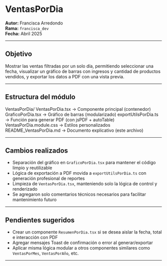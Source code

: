 #  VentasPorDia

**Autor:** Francisca Arredondo  
**Rama:** `francisca_dev`  
**Fecha:** Abril 2025

---

##  Objetivo

Mostrar las ventas filtradas por un solo día, permitiendo seleccionar una fecha, visualizar un gráfico de barras con ingresos y cantidad de productos vendidos, y exportar los datos a PDF con una vista previa.

---

##  Estructura del módulo
VentasPorDia/  VentasPorDia.tsx → Componente principal (contenedor) 
GraficoPorDia.tsx → Gráfico de barras (modularizado) 
exportUtilsPorDia.ts → Función para generar PDF (con jsPDF + autoTable) 
VentasPorDia.module.css → Estilos personalizados 
README_VentasPorDia.md → Documento explicativo (este archivo)

---

## Cambios realizados

-  Separación del gráfico en `GraficoPorDia.tsx` para mantener el código limpio y reutilizable
-  Lógica de exportación a PDF movida a `exportUtilsPorDia.ts` con generación profesional de reportes
-  Limpieza de `VentasPorDia.tsx`, manteniendo solo la lógica de control y renderizado
-  Se agregaron solo comentarios técnicos necesarios para facilitar mantenimiento futuro

---

##  Pendientes sugeridos

- Crear un componente `ResumenPorDia.tsx` si se desea aislar la fecha, total e interacción con PDF
- Agregar mensajes Toast de confirmación o error al generar/exportar
- Aplicar misma lógica modular a otros componentes similares como `VentasPorMes`, `VentasPorAño`, etc.

---
